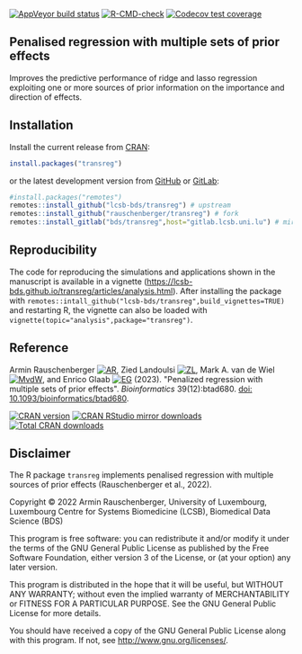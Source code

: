 
[![AppVeyor build status](https://ci.appveyor.com/api/projects/status/github/rauschenberger/transreg?svg=true)](https://ci.appveyor.com/project/rauschenberger/transreg)
[![R-CMD-check](https://github.com/LCSB-BDS/transreg/actions/workflows/R-CMD-check.yaml/badge.svg)](https://github.com/LCSB-BDS/transreg/actions/workflows/R-CMD-check.yaml)
[![Codecov test coverage](https://codecov.io/gh/LCSB-BDS/transreg/graph/badge.svg)](https://app.codecov.io/gh/LCSB-BDS/transreg)

## Penalised regression with multiple sets of prior effects

Improves the predictive performance of ridge and lasso regression exploiting one or more sources of prior information on the importance and direction of effects.

## Installation

Install the current release from
[CRAN](https://CRAN.R-project.org/package=transreg):

``` r
install.packages("transreg")
```

or the latest development version from [GitHub](https://github.com/lcsb-bds/transreg) or [GitLab](https://gitlab.lcsb.uni.lu/bds/transreg):

``` r
#install.packages("remotes")
remotes::install_github("lcsb-bds/transreg") # upstream
remotes::install_github("rauschenberger/transreg") # fork
remotes::install_gitlab("bds/transreg",host="gitlab.lcsb.uni.lu") # mirror
```

## Reproducibility

The code for reproducing the simulations and applications shown in the manuscript is available in a vignette (<https://lcsb-bds.github.io/transreg/articles/analysis.html>). After installing the package with `remotes::intall_github("lcsb-bds/transreg",build_vignettes=TRUE)` and restarting R, the vignette can also be loaded with `vignette(topic="analysis",package="transreg")`.

## Reference

Armin Rauschenberger 
[![AR](https://info.orcid.org/wp-content/uploads/2019/11/orcid_16x16.png)](https://orcid.org/0000-0001-6498-4801),
Zied Landoulsi
[![ZL](https://info.orcid.org/wp-content/uploads/2019/11/orcid_16x16.png)](https://orcid.org/0000-0002-2327-3904),
Mark A. van de Wiel 
[![MvdW](https://info.orcid.org/wp-content/uploads/2019/11/orcid_16x16.png)](https://orcid.org/0000-0003-4780-8472),
and Enrico Glaab
[![EG](https://info.orcid.org/wp-content/uploads/2019/11/orcid_16x16.png)](https://orcid.org/0000-0003-3977-7469) (2023).
"Penalized regression with multiple sets of prior effects".
*Bioinformatics* 39(12):btad680. [doi: 10.1093/bioinformatics/btad680](https://doi.org/10.1093/bioinformatics/btad680).

[![CRAN version](https://www.r-pkg.org/badges/version/transreg)](https://CRAN.R-project.org/package=transreg)
[![CRAN RStudio mirror downloads](https://cranlogs.r-pkg.org/badges/transreg)](https://CRAN.R-project.org/package=transreg)
[![Total CRAN downloads](https://cranlogs.r-pkg.org/badges/grand-total/transreg)](https://CRAN.R-project.org/package=transreg)

## Disclaimer

The R package `transreg` implements penalised regression with multiple sources of prior effects (Rauschenberger et al., 2022).

Copyright &copy; 2022 Armin Rauschenberger, University of Luxembourg, Luxembourg Centre for Systems Biomedicine (LCSB), Biomedical Data Science (BDS)

This program is free software: you can redistribute it and/or modify it under the terms of the GNU General Public License as published by the Free Software Foundation, either version 3 of the License, or (at your option) any later version.

This program is distributed in the hope that it will be useful, but WITHOUT ANY WARRANTY; without even the implied warranty of MERCHANTABILITY or FITNESS FOR A PARTICULAR PURPOSE. See the GNU General Public License for more details.

You should have received a copy of the GNU General Public License along with this program. If not, see <http://www.gnu.org/licenses/>.
